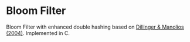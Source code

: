 # Bloom Filter

Bloom Filter with enhanced double hashing based on [Dillinger & Manolios (2004)](http://www.ccs.neu.edu/home/pete/pub/bloom-filters-verification.pdf).
Implemented in C.
